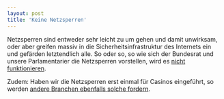 ```yaml
---
layout: post
title: 'Keine Netzsperren'
---
```

Netzsperren sind entweder sehr leicht zu um gehen und damit unwirksam, oder aber greifen massiv in die Sicherheitsinfrastruktur des Internets ein und gefärden letztendlich alle. So oder so, so wie sich der Bundesrat und unsere Parlamentarier die Netzsperren vorstellen, wird es [nicht funktionieren][1].

Zudem: Haben wir die Netzsperren erst einmal für Casinos eingeführt, so werden [andere Branchen ebenfalls solche fordern][2].

[1]: https://www.watson.ch/Digital/Schweiz/931923761-Darum-sind-Geldspielgesetz-und-Internet-Sperren-viel-gefaehrlicher--als-du-glaubst
[2]: https://www.aargauerzeitung.ch/schweiz/piraterie-dj-bobos-manager-greift-justizministerin-an-132462367
